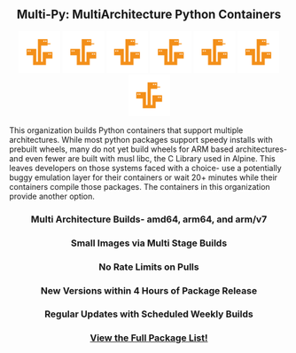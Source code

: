 <h2 align="center">Multi-Py: MultiArchitecture Python Containers</h2>

<div align="center">
<img width="75" src="https://raw.githubusercontent.com/multi-py/.github/main/profile/images/hydra-small.png">
<img width="75" src="https://raw.githubusercontent.com/multi-py/.github/main/profile/images/hydra-small.png">
<img width="75" src="https://raw.githubusercontent.com/multi-py/.github/main/profile/images/hydra-small.png">
<img width="75" src="https://raw.githubusercontent.com/multi-py/.github/main/profile/images/hydra-small.png">
<img width="75" src="https://raw.githubusercontent.com/multi-py/.github/main/profile/images/hydra-small.png">
<img width="75" src="https://raw.githubusercontent.com/multi-py/.github/main/profile/images/hydra-small.png">
<img width="75" src="https://raw.githubusercontent.com/multi-py/.github/main/profile/images/hydra-small.png">
</div>

This organization builds Python containers that support multiple architectures. While most python packages support speedy installs with prebuilt wheels, many do not yet build wheels for ARM based architectures- and even fewer are built with musl libc, the C Library used in Alpine. This leaves developers on those systems faced with a choice- use a potentially buggy emulation layer for their containers or wait 20+ minutes while their containers compile those packages. The containers in this organization provide another option.


<h3 align="center">Multi Architecture Builds- amd64, arm64, and arm/v7</h3>
<h3 align="center">Small Images via Multi Stage Builds</h3>
<h3 align="center">No Rate Limits on Pulls</h3>
<h3 align="center">New Versions within 4 Hours of Package Release</h3>
<h3 align="center">Regular Updates with Scheduled Weekly Builds</h3>
<h3 align="center"><a href="https://github.com/orgs/multi-py/packages">View the Full Package List!</a></h3>

